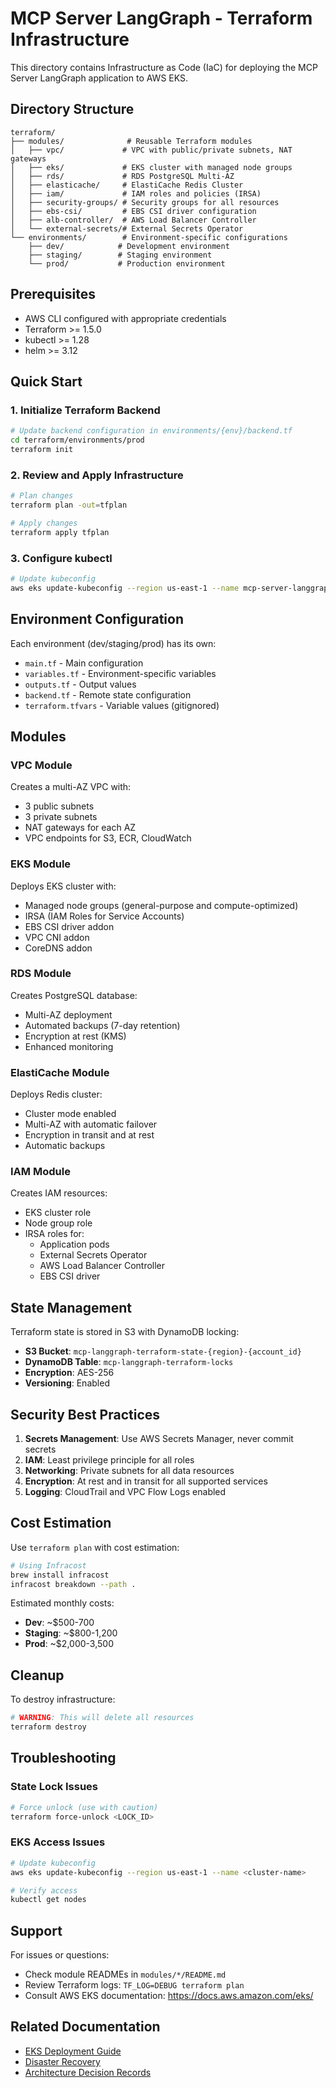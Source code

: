 # MCP Server LangGraph - Terraform Infrastructure

This directory contains Infrastructure as Code (IaC) for deploying the MCP Server LangGraph application to AWS EKS.

## Directory Structure

```
terraform/
├── modules/              # Reusable Terraform modules
│   ├── vpc/             # VPC with public/private subnets, NAT gateways
│   ├── eks/             # EKS cluster with managed node groups
│   ├── rds/             # RDS PostgreSQL Multi-AZ
│   ├── elasticache/     # ElastiCache Redis Cluster
│   ├── iam/             # IAM roles and policies (IRSA)
│   ├── security-groups/ # Security groups for all resources
│   ├── ebs-csi/         # EBS CSI driver configuration
│   ├── alb-controller/  # AWS Load Balancer Controller
│   └── external-secrets/# External Secrets Operator
└── environments/        # Environment-specific configurations
    ├── dev/            # Development environment
    ├── staging/        # Staging environment
    └── prod/           # Production environment
```

## Prerequisites

- AWS CLI configured with appropriate credentials
- Terraform >= 1.5.0
- kubectl >= 1.28
- helm >= 3.12

## Quick Start

### 1. Initialize Terraform Backend

```bash
# Update backend configuration in environments/{env}/backend.tf
cd terraform/environments/prod
terraform init
```

### 2. Review and Apply Infrastructure

```bash
# Plan changes
terraform plan -out=tfplan

# Apply changes
terraform apply tfplan
```

### 3. Configure kubectl

```bash
# Update kubeconfig
aws eks update-kubeconfig --region us-east-1 --name mcp-server-langgraph-prod
```

## Environment Configuration

Each environment (dev/staging/prod) has its own:
- `main.tf` - Main configuration
- `variables.tf` - Environment-specific variables
- `outputs.tf` - Output values
- `backend.tf` - Remote state configuration
- `terraform.tfvars` - Variable values (gitignored)

## Modules

### VPC Module
Creates a multi-AZ VPC with:
- 3 public subnets
- 3 private subnets
- NAT gateways for each AZ
- VPC endpoints for S3, ECR, CloudWatch

### EKS Module
Deploys EKS cluster with:
- Managed node groups (general-purpose and compute-optimized)
- IRSA (IAM Roles for Service Accounts)
- EBS CSI driver addon
- VPC CNI addon
- CoreDNS addon

### RDS Module
Creates PostgreSQL database:
- Multi-AZ deployment
- Automated backups (7-day retention)
- Encryption at rest (KMS)
- Enhanced monitoring

### ElastiCache Module
Deploys Redis cluster:
- Cluster mode enabled
- Multi-AZ with automatic failover
- Encryption in transit and at rest
- Automatic backups

### IAM Module
Creates IAM resources:
- EKS cluster role
- Node group role
- IRSA roles for:
  - Application pods
  - External Secrets Operator
  - AWS Load Balancer Controller
  - EBS CSI driver

## State Management

Terraform state is stored in S3 with DynamoDB locking:
- **S3 Bucket**: `mcp-langgraph-terraform-state-{region}-{account_id}`
- **DynamoDB Table**: `mcp-langgraph-terraform-locks`
- **Encryption**: AES-256
- **Versioning**: Enabled

## Security Best Practices

1. **Secrets Management**: Use AWS Secrets Manager, never commit secrets
2. **IAM**: Least privilege principle for all roles
3. **Networking**: Private subnets for all data resources
4. **Encryption**: At rest and in transit for all supported services
5. **Logging**: CloudTrail and VPC Flow Logs enabled

## Cost Estimation

Use `terraform plan` with cost estimation:

```bash
# Using Infracost
brew install infracost
infracost breakdown --path .
```

Estimated monthly costs:
- **Dev**: ~$500-700
- **Staging**: ~$800-1,200
- **Prod**: ~$2,000-3,500

## Cleanup

To destroy infrastructure:

```bash
# WARNING: This will delete all resources
terraform destroy
```

## Troubleshooting

### State Lock Issues

```bash
# Force unlock (use with caution)
terraform force-unlock <LOCK_ID>
```

### EKS Access Issues

```bash
# Update kubeconfig
aws eks update-kubeconfig --region us-east-1 --name <cluster-name>

# Verify access
kubectl get nodes
```

## Support

For issues or questions:
- Check module READMEs in `modules/*/README.md`
- Review Terraform logs: `TF_LOG=DEBUG terraform plan`
- Consult AWS EKS documentation: https://docs.aws.amazon.com/eks/

## Related Documentation

- [EKS Deployment Guide](../../docs/deployment/kubernetes/eks.mdx)
- [Disaster Recovery](../../docs/deployment/disaster-recovery.mdx)
- [Architecture Decision Records](../../docs/architecture/)
